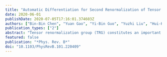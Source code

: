 ```yaml
---
title: "Automatic Differentiation for Second Renormalization of Tensor Networks"
date: 2020-06-01
publishDate: 2020-07-05T17:16:01.374603Z
authors: ["Bin-Bin Chen", "Yuan Gao", "Yi-Bin Guo", "Yuzhi Liu", "Hui-Hai Zhao", "Hai-Jun Liao", "Lei Wang", "Tao Xiang", "Wei Li", "Z. Y. Xie"]
publication_types: ["2"]
abstract: "Tensor renormalization group (TRG) constitutes an important methodology for accurate simulations of strongly correlated lattice models. Facilitated by the automatic differentiation technique widely used in deep learning, we propose a uniform framework of differentiable TRG ($∂$TRG) that can be applied to improve various TRG methods, in an automatic fashion. $∂$TRG systematically extends the essential concept of second renormalization [Phys. Rev. Lett. 103, 160601 (2009)] where the tensor environment is computed recursively in the backward iteration. Given the forward TRG process, $∂$TRG automatically finds the gradient of local tensors through backpropagation, with which one can deeply ``train'' the tensor networks. We benchmark $∂$TRG in solving the square-lattice Ising model, and we demonstrate its power by simulating one- and two-dimensional quantum systems at finite temperature. The global optimization as well as GPU acceleration renders $∂$TRG a highly efficient and accurate many-body computation approach."
featured: false
publication: "*Phys. Rev. B*"
doi: "10.1103/PhysRevB.101.220409"
---
```


